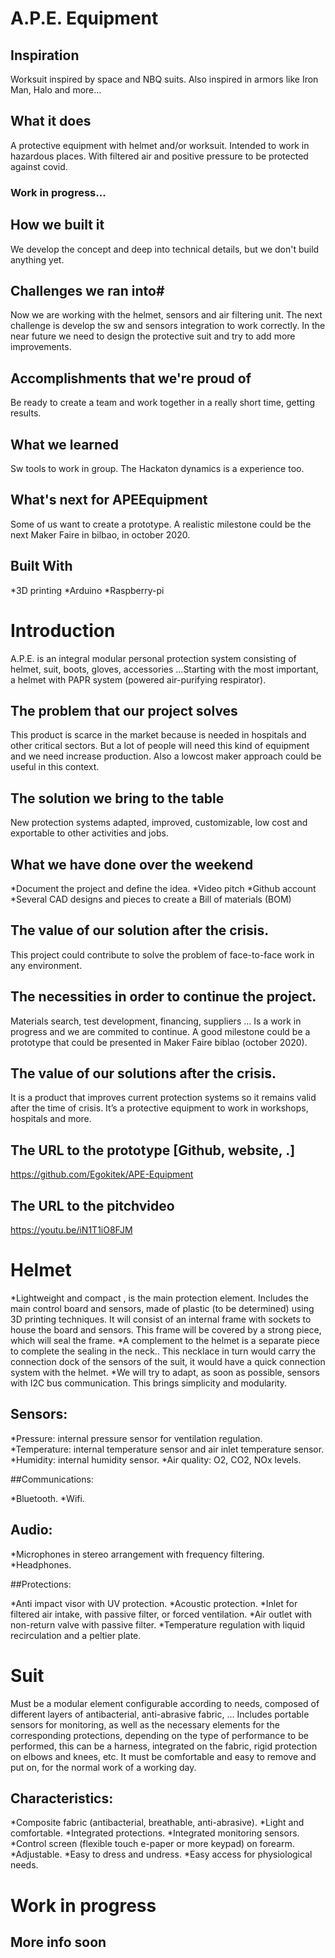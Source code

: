 # A.P.E. Equipment

## Inspiration
Worksuit inspired by space and NBQ suits. Also inspired in armors like Iron Man, Halo and more...

## What it does
A protective equipment with helmet and/or worksuit. Intended to work in hazardous places. With filtered air and positive pressure to be protected against covid.

### Work in progress...

## How we built it
We develop the concept and deep into technical details, but we don't build anything yet.

## Challenges we ran into# 
Now we are working with the helmet, sensors and air filtering unit. The next challenge is develop the sw and sensors integration to work correctly. In the near future we need to design the protective suit and try to add more improvements.
 
## Accomplishments that we're proud of
Be ready to create a team and work together in a really short time, getting results.

## What we learned
Sw tools to work in group. The Hackaton dynamics is a experience too.

## What's next for APEEquipment
Some of us want to create a prototype. A realistic milestone could be the next Maker Faire in bilbao, in october 2020.

## Built With
*3D printing
*Arduino
*Raspberry-pi
  
# Introduction

A.P.E. is an integral modular personal protection system consisting of helmet, suit, boots, gloves, accessories ...Starting with the most important, a helmet with PAPR system (powered air-purifying respirator).

## The problem that our project solves

This product is scarce in the market because is needed in hospitals and other critical sectors. But a lot of people will need this kind of equipment and we need increase production. Also a lowcost maker approach could be useful in this context.

## The solution we bring to the table

New protection systems adapted, improved, customizable, low cost and exportable to other activities and jobs.

## What we have done over the weekend

*Document the project and define the idea. 
*Video pitch
*Github account
*Several CAD designs and pieces to create a Bill of materials (BOM)

## The value of our solution after the crisis.

This project could contribute to solve the problem of face-to-face work in any environment.

## The necessities in order to continue the project.

Materials search, test development, financing, suppliers … Is a work in progress and we are commited to continue. A good milestone could be a prototype that could be presented in Maker Faire biblao (october 2020).

## The value of our solutions after the crisis.

It is a product that improves current protection systems so it remains valid after the time of crisis. It’s a protective equipment to work in workshops, hospitals and more.

## The URL to the prototype  [Github, website, .]

https://github.com/Egokitek/APE-Equipment

## The URL to the pitchvideo

https://youtu.be/iN1T1iO8FJM

# Helmet

*Lightweight and compact , is the main protection element. Includes the main control board and sensors, made of plastic (to be determined) using 3D printing techniques. It will consist of an internal frame with sockets to house the board and sensors. This frame will be covered by a strong piece, which will seal the frame.
*A complement to the helmet is a separate piece to complete the sealing in the neck.. This necklace in turn would carry the connection dock of the sensors of the suit, it would have a quick connection system with the helmet.
*We will try to adapt, as soon as possible, sensors with I2C bus communication. This brings simplicity and modularity.

## Sensors:

*Pressure: internal pressure sensor for ventilation regulation.
*Temperature: internal temperature sensor and air inlet temperature sensor.
*Humidity: internal humidity sensor.
*Air quality: O2, CO2, NOx levels.

##Communications:

*Bluetooth.
*Wifi.

## Audio:

*Microphones in stereo arrangement with frequency filtering.
*Headphones.

##Protections:

*Anti impact visor with UV protection.
*Acoustic protection.
*Inlet for filtered air intake, with passive filter, or forced ventilation.
*Air outlet with non-return valve with passive filter.
*Temperature regulation with liquid recirculation and a peltier plate.

# Suit

Must be a modular element configurable according to needs, composed of different layers of antibacterial, anti-abrasive fabric, ... Includes portable sensors for monitoring, as well as the necessary elements for the corresponding protections, depending on the type of performance to be performed, this can be a harness, integrated on the fabric, rigid protection on elbows and knees, etc. It must be comfortable and easy to remove and put on, for the normal work of a working day. 

## Characteristics:

*Composite fabric (antibacterial, breathable, anti-abrasive).
*Light and comfortable.
*Integrated protections.
*Integrated monitoring sensors.
*Control screen (flexible touch e-paper or more keypad) on forearm.
*Adjustable.
*Easy to dress and undress.
*Easy access for physiological needs.

# Work in progress
## More info soon

